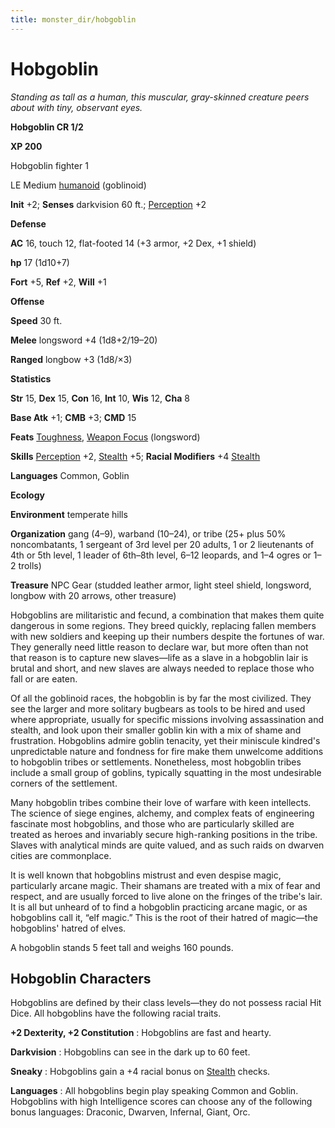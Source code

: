 ```yaml
---
title: monster_dir/hobgoblin
---
```

# Hobgoblin

_Standing as tall as a human, this muscular, gray-skinned creature peers about with tiny, observant eyes._

**Hobgoblin CR 1/2**

**XP 200**

Hobgoblin fighter 1

LE Medium [humanoid](creatureTypes#_humanoid) (goblinoid)

**Init** +2; **Senses** darkvision 60 ft.; [Perception](../skill_dir/perception#_perception) +2

**Defense**

**AC** 16, touch 12, flat-footed 14 (+3 armor, +2 Dex, +1 shield)

**hp** 17 (1d10+7)

**Fort** +5, **Ref** +2, **Will** +1

**Offense**

**Speed** 30 ft.

**Melee** longsword +4 (1d8+2/19–20)

**Ranged** longbow +3 (1d8/×3)

**Statistics**

**Str** 15, **Dex** 15, **Con** 16, **Int** 10, **Wis** 12, **Cha** 8

**Base Atk** +1; **CMB** +3; **CMD** 15

**Feats** [Toughness](../feats#_toughness), [Weapon Focus](../feats#_weapon-focus) (longsword)

**Skills** [Perception](../skill_dir/perception#_perception) +2, [Stealth](../skill_dir/stealth#_stealth) +5; **Racial Modifiers** +4 [Stealth](../skill_dir/stealth#_stealth)

**Languages** Common, Goblin

**Ecology**

**Environment** temperate hills

**Organization** gang (4–9), warband (10–24), or tribe (25+ plus 50% noncombatants, 1 sergeant of 3rd level per 20 adults, 1 or 2 lieutenants of 4th or 5th level, 1 leader of 6th–8th level, 6–12 leopards, and 1–4 ogres or 1–2 trolls)

**Treasure** NPC Gear (studded leather armor, light steel shield, longsword, longbow with 20 arrows, other treasure)

Hobgoblins are militaristic and fecund, a combination that makes them quite dangerous in some regions. They breed quickly, replacing fallen members with new soldiers and keeping up their numbers despite the fortunes of war. They generally need little reason to declare war, but more often than not that reason is to capture new slaves—life as a slave in a hobgoblin lair is brutal and short, and new slaves are always needed to replace those who fall or are eaten.

Of all the goblinoid races, the hobgoblin is by far the most civilized. They see the larger and more solitary bugbears as tools to be hired and used where appropriate, usually for specific missions involving assassination and stealth, and look upon their smaller goblin kin with a mix of shame and frustration. Hobgoblins admire goblin tenacity, yet their miniscule kindred's unpredictable nature and fondness for fire make them unwelcome additions to hobgoblin tribes or settlements. Nonetheless, most hobgoblin tribes include a small group of goblins, typically squatting in the most undesirable corners of the settlement.

Many hobgoblin tribes combine their love of warfare with keen intellects. The science of siege engines, alchemy, and complex feats of engineering fascinate most hobgoblins, and those who are particularly skilled are treated as heroes and invariably secure high-ranking positions in the tribe. Slaves with analytical minds are quite valued, and as such raids on dwarven cities are commonplace.

It is well known that hobgoblins mistrust and even despise magic, particularly arcane magic. Their shamans are treated with a mix of fear and respect, and are usually forced to live alone on the fringes of the tribe's lair. It is all but unheard of to find a hobgoblin practicing arcane magic, or as hobgoblins call it, “elf magic.” This is the root of their hatred of magic—the hobgoblins' hatred of elves.

A hobgoblin stands 5 feet tall and weighs 160 pounds.

## Hobgoblin Characters

Hobgoblins are defined by their class levels—they do not possess racial Hit Dice. All hobgoblins have the following racial traits.

**+2 Dexterity, +2 Constitution** : Hobgoblins are fast and hearty.

**Darkvision** : Hobgoblins can see in the dark up to 60 feet.

**Sneaky** : Hobgoblins gain a +4 racial bonus on [Stealth](../skill_dir/stealth#_stealth) checks.

**Languages** : All hobgoblins begin play speaking Common and Goblin. Hobgoblins with high Intelligence scores can choose any of the following bonus languages: Draconic, Dwarven, Infernal, Giant, Orc.

